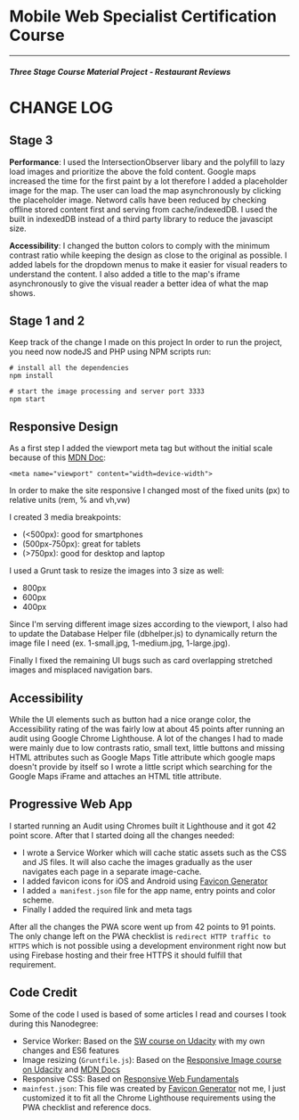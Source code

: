 # Mobile Web Specialist Certification Course
---
#### _Three Stage Course Material Project - Restaurant Reviews_

# CHANGE LOG

## Stage 3

**Performance**: I used the IntersectionObserver libary and the polyfill to lazy load images and prioritize the above the fold content. Google maps increased the time for the first paint by a lot therefore I added a placeholder image for the map. The user can load the map asynchronously by clicking the placeholder image. Netword calls have been reduced by checking offline stored content first and serving from cache/indexedDB. I used the built in indexedDB instead of a third party library to reduce the javascipt size.

**Accessibility**: I changed the button colors to comply with the minimum contrast ratio while keeping the design as close to the original as possible. I added labels for the dropdown menus to make it easier for visual readers to understand the content. I also added a title to the map's iframe asynchronously to give the visual reader a better idea of what the map shows.


## Stage 1 and 2

Keep track of the change I made on this project
In order to run the project, you need now nodeJS and PHP using NPM scripts run:

```
# install all the dependencies
npm install

# start the image processing and server port 3333
npm start
```

## Responsive Design
As a first step I added the viewport meta tag but without the initial scale because of this [MDN Doc](https://developer.mozilla.org/en-US/docs/Learn/HTML/Multimedia_and_embedding/Responsive_images):

```
<meta name="viewport" content="width=device-width">
```

In order to make the site responsive I changed most of the fixed units (px) to relative units (rem, % and vh,vw)

I created 3 media breakpoints:
- (<500px): good for smartphones
- (500px-750px): great for tablets
- (>750px): good for desktop and laptop

I used a Grunt task to resize the images into 3 size as well:
- 800px
- 600px
- 400px

Since I'm serving different image sizes according to the viewport, I also had to update the Database Helper file (dbhelper.js) to dynamically return the image file I need (ex. 1-small.jpg, 1-medium.jpg, 1-large.jpg).

Finally I fixed the remaining UI bugs such as card overlapping stretched images and misplaced navigation bars.


## Accessibility
While the UI elements such as button had a nice orange color, the Accessibility rating of the was fairly low at about 45 points after running an audit using Google Chrome Lighthouse. A lot of the changes I had to made were mainly due to low contrasts ratio, small text, little buttons and missing HTML attributes such as Google Maps Title attribute which google maps doesn't provide by itself so I wrote a little script which searching for the Google Maps iFrame and attaches an HTML title attribute.

## Progressive Web App
I started running an Audit using Chromes built it Lighthouse and it got 42 point score. After that I started doing all the changes needed:

- I wrote a Service Worker which will cache static assets such as the CSS and JS files. It will also cache the images gradually as the user navigates each page in a separate image-cache.
- I added favicon icons for iOS and Android using [Favicon Generator](https://www.favicon-generator.org/)
- I added `a manifest.json` file for the app name, entry points and color scheme.
- Finally I added the required link and meta tags

After all the changes the PWA score went up from 42 points to 91 points. The only change left on the PWA checklist is `redirect HTTP traffic to HTTPS` which is not possible using a development environment right now but using Firebase hosting and their free HTTPS it should fulfill that requirement.


## Code Credit
Some of the code I used is based of some articles I read and courses I took during this Nanodegree:
- Service Worker: Based on the [SW course on Udacity](https://eu.udacity.com/course/offline-web-applications--ud899) with my own changes and ES6 features
- Image resizing (`Gruntfile.js`): Based on the [Responsive Image course on Udacity](https://eu.udacity.com/course/responsive-images--ud882) and [MDN Docs](https://developer.mozilla.org/en-US/docs/Learn/HTML/Multimedia_and_embedding/Responsive_images)
- Responsive CSS: Based on [Responsive Web Fundamentals](https://eu.udacity.com/course/responsive-web-design-fundamentals--ud893)
- `mainfest.json`: This file was created by [Favicon Generator](https://www.favicon-generator.org/) not me, I just customized it to fit all the Chrome Lighthouse requirements using the PWA checklist and reference docs.
